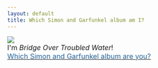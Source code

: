 ```yaml
---
layout: default
title: Which Simon and Garfunkel album am I?
---
```


  <IMG src="http://sglyrics.myrmid.com/bridgequiz.png" />
  <BR />
  <FONT size="+0">
    <FONT size="+0">I'm <I>Bridge Over Troubled Water</I>! <BR /><A href="http://sglyrics.myrmid.com/quiz.html"><FONT color="#246398">Which Simon and Garfunkel album are you?</FONT></A></FONT>
  </FONT>